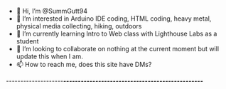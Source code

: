 - 👋 Hi, I’m @SummGutt94
- 👀 I’m interested in Arduino IDE coding, HTML coding, heavy metal, physical media collecting, hiking, outdoors
- 🌱 I’m currently learning Intro to Web class with Lighthouse Labs as a student 
- 💞️ I’m looking to collaborate on nothing at the current moment but will update this when I am.
- 📫 How to reach me, does this site have DMs?







--------------------__________________--------------_________--------------------__________________--------------_________




<!---
SummGutt94/SummGutt94 is a ✨ special ✨ repository because its `README.md` (this file) appears on your GitHub profile.
You can click the Preview link to take a look at your changes.
--->
